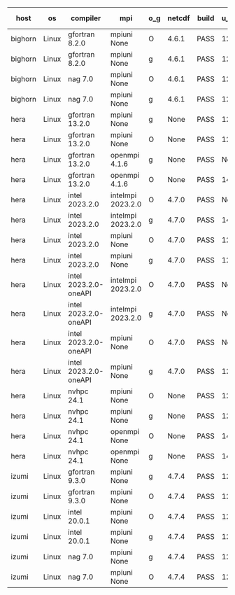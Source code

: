

| host     | os       | compiler                              | mpi                      | o_g        | netcdf        | build       | u_pass          | u_fail          | s_pass            | s_fail            | e_pass             | e_fail             | nuopc_pass       | nuopc_fail       | artifacts link          |
|----------|----------|---------------------------------------|--------------------------|------------|---------------|-------------|-----------------|-----------------|-------------------|-------------------|--------------------|--------------------|------------------|------------------|-------------------------|
| bighorn | Linux | gfortran 8.2.0 | mpiuni None  | O | 4.6.1  | PASS | 12564 | 0 | 9 | 0 | 43 | 0 | None | None | <a href="https://github.com/esmf-org/esmf-test-artifacts/tree/6b3e4f1a3f973ca8b9cef0b2f22f3329f7bd5e10/develop/gfortran/8.2.0/O/mpiuni/None" target="_blank">6b3e4f1</a> | 
| bighorn | Linux | gfortran 8.2.0 | mpiuni None  | g | 4.6.1  | PASS | 12564 | 0 | 9 | 0 | 43 | 0 | None | None | <a href="https://github.com/esmf-org/esmf-test-artifacts/tree/692465b366d080d10fb70f03a8a49a4957fc7e43/develop/gfortran/8.2.0/g/mpiuni/None" target="_blank">692465b</a> | 
| bighorn | Linux | nag 7.0 | mpiuni None  | O | 4.6.1  | PASS | 12564 | 0 | 9 | 0 | 43 | 0 | None | None | <a href="https://github.com/esmf-org/esmf-test-artifacts/tree/5d02211299408ad1528b427506cf561ef17a8cb1/develop/nag/7.0/O/mpiuni/None" target="_blank">5d02211</a> | 
| bighorn | Linux | nag 7.0 | mpiuni None  | g | 4.6.1  | PASS | 12564 | 0 | 9 | 0 | 43 | 0 | None | None | <a href="https://github.com/esmf-org/esmf-test-artifacts/tree/c4f899839d4e2dfcc0c9d1ae9dfc1ec92afdb9ac/develop/nag/7.0/g/mpiuni/None" target="_blank">c4f8998</a> | 
| hera | Linux | gfortran 13.2.0 | mpiuni None  | g | None  | PASS | 12564 | 0 | 9 | 0 | 43 | 0 | None | None | <a href="https://github.com/esmf-org/esmf-test-artifacts/tree/e0f676c490e668dd984d9ea77c2056736f81d31d/develop/gfortran/13.2.0/g/mpiuni/None" target="_blank">e0f676c</a> | 
| hera | Linux | gfortran 13.2.0 | mpiuni None  | O | None  | PASS | 12564 | 0 | 9 | 0 | 43 | 0 | None | None | <a href="https://github.com/esmf-org/esmf-test-artifacts/tree/a05158461e159f006599e2d49fb8da1bfff17456/develop/gfortran/13.2.0/O/mpiuni/None" target="_blank">a051584</a> | 
| hera | Linux | gfortran 13.2.0 | openmpi 4.1.6  | g | None  | PASS | None | None | None | None | None | None | None | None | <a href="https://github.com/esmf-org/esmf-test-artifacts/tree/b74f28bbd5825c36fdabd0b039d6255775d37917/develop/gfortran/13.2.0/g/openmpi/4.1.6" target="_blank">b74f28b</a> | 
| hera | Linux | gfortran 13.2.0 | openmpi 4.1.6  | O | None  | PASS | 14235 | 0 | 51 | 0 | 81 | 0 | 57 | 0 | <a href="https://github.com/esmf-org/esmf-test-artifacts/tree/c13ed5b7a58fa98af02511d29542b4ba83478aa2/develop/gfortran/13.2.0/O/openmpi/4.1.6" target="_blank">c13ed5b</a> | 
| hera | Linux | intel 2023.2.0 | intelmpi 2023.2.0  | O | 4.7.0  | PASS | None | None | None | None | None | None | None | None | <a href="https://github.com/esmf-org/esmf-test-artifacts/tree/89314f1ebc2fcc0dc1665c8933549619e0e4d4cb/develop/intel/2023.2.0/O/intelmpi/2023.2.0" target="_blank">89314f1</a> | 
| hera | Linux | intel 2023.2.0 | intelmpi 2023.2.0  | g | 4.7.0  | PASS | 14235 | 0 | 51 | 0 | 81 | 0 | 57 | 0 | <a href="https://github.com/esmf-org/esmf-test-artifacts/tree/695bd6ab87ad73c24c0788d43008ae4b29e9b4d3/develop/intel/2023.2.0/g/intelmpi/2023.2.0" target="_blank">695bd6a</a> | 
| hera | Linux | intel 2023.2.0 | mpiuni None  | O | 4.7.0  | PASS | 12564 | 0 | 9 | 0 | 43 | 0 | None | None | <a href="https://github.com/esmf-org/esmf-test-artifacts/tree/28200c205a281304d67af7a67b886ea2b6e9ff53/develop/intel/2023.2.0/O/mpiuni/None" target="_blank">28200c2</a> | 
| hera | Linux | intel 2023.2.0 | mpiuni None  | g | 4.7.0  | PASS | 12564 | 0 | 9 | 0 | 43 | 0 | None | None | <a href="https://github.com/esmf-org/esmf-test-artifacts/tree/8a800ffa5af58415d8ac08f3834a0c35de27df24/develop/intel/2023.2.0/g/mpiuni/None" target="_blank">8a800ff</a> | 
| hera | Linux | intel 2023.2.0-oneAPI | intelmpi 2023.2.0  | O | 4.7.0  | PASS | None | None | None | None | None | None | None | None | <a href="https://github.com/esmf-org/esmf-test-artifacts/tree/ac536d9379d1d99ad5a81eb463192b6fae4c137d/develop/intel/2023.2.0-oneAPI/O/intelmpi/2023.2.0" target="_blank">ac536d9</a> | 
| hera | Linux | intel 2023.2.0-oneAPI | intelmpi 2023.2.0  | g | 4.7.0  | PASS | None | None | None | None | None | None | None | None | <a href="https://github.com/esmf-org/esmf-test-artifacts/tree/dc0d07e2d02d1fc0f35ab0b2036816ecc8d02352/develop/intel/2023.2.0-oneAPI/g/intelmpi/2023.2.0" target="_blank">dc0d07e</a> | 
| hera | Linux | intel 2023.2.0-oneAPI | mpiuni None  | O | 4.7.0  | PASS | None | None | None | None | None | None | None | None | <a href="https://github.com/esmf-org/esmf-test-artifacts/tree/c005922f90678be76634d00e72e103a1e41ef553/develop/intel/2023.2.0-oneAPI/O/mpiuni/None" target="_blank">c005922</a> | 
| hera | Linux | intel 2023.2.0-oneAPI | mpiuni None  | g | 4.7.0  | PASS | 12564 | 0 | 9 | 0 | 43 | 0 | None | None | <a href="https://github.com/esmf-org/esmf-test-artifacts/tree/79b30cf32f0b3bfd2a26f89fa1984a302521a902/develop/intel/2023.2.0-oneAPI/g/mpiuni/None" target="_blank">79b30cf</a> | 
| hera | Linux | nvhpc 24.1 | mpiuni None  | O | None  | PASS | 12564 | 0 | 9 | 0 | 43 | 0 | None | None | <a href="https://github.com/esmf-org/esmf-test-artifacts/tree/18d75286faefb45a0b3b3ad114fb13ef3493f3c6/develop/nvhpc/24.1/O/mpiuni/None" target="_blank">18d7528</a> | 
| hera | Linux | nvhpc 24.1 | mpiuni None  | g | None  | PASS | 12564 | 0 | 9 | 0 | 43 | 0 | None | None | <a href="https://github.com/esmf-org/esmf-test-artifacts/tree/c212f7d02d95fbfc35e1dbc5bb1c64939c45e483/develop/nvhpc/24.1/g/mpiuni/None" target="_blank">c212f7d</a> | 
| hera | Linux | nvhpc 24.1 | openmpi None  | O | None  | PASS | 14235 | 0 | 51 | 0 | 81 | 0 | 57 | 0 | <a href="https://github.com/esmf-org/esmf-test-artifacts/tree/25a456ebb8571867e3d7b996bf7abf4a0a8750ef/develop/nvhpc/24.1/O/openmpi/None" target="_blank">25a456e</a> | 
| hera | Linux | nvhpc 24.1 | openmpi None  | g | None  | PASS | 14235 | 0 | 51 | 0 | 81 | 0 | 57 | 0 | <a href="https://github.com/esmf-org/esmf-test-artifacts/tree/b2a948f868ec393460b63d6f3c8d7e9920ffce12/develop/nvhpc/24.1/g/openmpi/None" target="_blank">b2a948f</a> | 
| izumi | Linux | gfortran 9.3.0 | mpiuni None  | g | 4.7.4  | PASS | 12564 | 0 | 9 | 0 | 43 | 0 | None | None | <a href="https://github.com/esmf-org/esmf-test-artifacts/tree/b68b966d066a3244600501501d768ec0f77b37dc/develop/gfortran/9.3.0/g/mpiuni/None" target="_blank">b68b966</a> | 
| izumi | Linux | gfortran 9.3.0 | mpiuni None  | O | 4.7.4  | PASS | 12564 | 0 | 9 | 0 | 43 | 0 | None | None | <a href="https://github.com/esmf-org/esmf-test-artifacts/tree/f0ab81e51d8d3cd43c24fdc870cb7a0d43fca66c/develop/gfortran/9.3.0/O/mpiuni/None" target="_blank">f0ab81e</a> | 
| izumi | Linux | intel 20.0.1 | mpiuni None  | O | 4.7.4  | PASS | 12564 | 0 | 9 | 0 | 43 | 0 | None | None | <a href="https://github.com/esmf-org/esmf-test-artifacts/tree/53641cdb2e1800741911a78dd596b36aa8182117/develop/intel/20.0.1/O/mpiuni/None" target="_blank">53641cd</a> | 
| izumi | Linux | intel 20.0.1 | mpiuni None  | g | 4.7.4  | PASS | 12564 | 0 | 9 | 0 | 43 | 0 | None | None | <a href="https://github.com/esmf-org/esmf-test-artifacts/tree/0b1824469de1871a4a5d3f50e3c76245ba6f187e/develop/intel/20.0.1/g/mpiuni/None" target="_blank">0b18244</a> | 
| izumi | Linux | nag 7.0 | mpiuni None  | g | 4.7.4  | PASS | 12564 | 0 | 9 | 0 | 43 | 0 | None | None | <a href="https://github.com/esmf-org/esmf-test-artifacts/tree/fd1fed14014604dcd84bc1ee693584a18d4c0277/develop/nag/7.0/g/mpiuni/None" target="_blank">fd1fed1</a> | 
| izumi | Linux | nag 7.0 | mpiuni None  | O | 4.7.4  | PASS | 12564 | 0 | 9 | 0 | 43 | 0 | None | None | <a href="https://github.com/esmf-org/esmf-test-artifacts/tree/df09320787de6f23f528f4b303492ac6e2f131d3/develop/nag/7.0/O/mpiuni/None" target="_blank">df09320</a> | 
